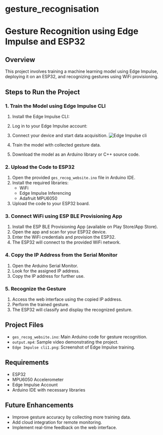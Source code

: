 # gesture_recognisation
# Gesture Recognition using Edge Impulse and ESP32

## Overview
This project involves training a machine learning model using Edge Impulse, deploying it on an ESP32, and recognizing gestures using WiFi provisioning.

## Steps to Run the Project

### 1. Train the Model using Edge Impulse CLI
1. Install the Edge Impulse CLI:
2. Log in to your Edge Impulse account:
3. Connect your device and start data acquisition.
 ![Edge Impulse cli](https://github.com/user-attachments/assets/df2e71b4-6e28-4add-b61e-18074204f66b)

4. Train the model with collected gesture data.
5. Download the model as an Arduino library or C++ source code.

### 2. Upload the Code to ESP32
1. Open the provided `ges_recog_website.ino` file in Arduino IDE.
2. Install the required libraries:
   - WiFi
   - Edge Impulse Inferencing
   - Adafruit MPU6050
3. Upload the code to your ESP32 board.

### 3. Connect WiFi using ESP BLE Provisioning App
1. Install the ESP BLE Provisioning App (available on Play Store/App Store).
2. Open the app and scan for your ESP32 device.
3. Enter the WiFi credentials and provision the ESP32.
4. The ESP32 will connect to the provided WiFi network.

### 4. Copy the IP Address from the Serial Monitor
1. Open the Arduino Serial Monitor.
2. Look for the assigned IP address.
3. Copy the IP address for further use.

### 5. Recognize the Gesture
1. Access the web interface using the copied IP address.
2. Perform the trained gesture.
3. The ESP32 will classify and display the recognized gesture.

## Project Files
- `ges_recog_website.ino`: Main Arduino code for gesture recognition.
- `output.mp4`: Sample video demonstrating the project.
- `Edge Impulse cli1.png`: Screenshot of Edge Impulse training.

## Requirements
- ESP32
- MPU6050 Accelerometer
- Edge Impulse Account
- Arduino IDE with necessary libraries

## Future Enhancements
- Improve gesture accuracy by collecting more training data.
- Add cloud integration for remote monitoring.
- Implement real-time feedback on the web interface.


